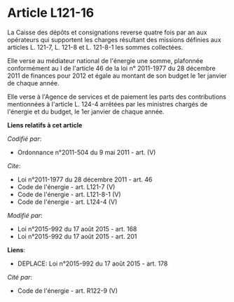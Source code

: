# Article L121-16

La Caisse des dépôts et consignations reverse quatre fois par an aux opérateurs qui supportent les charges résultant des
missions définies aux articles L. 121-7, L. 121-8 et L. 121-8-1 les sommes collectées. 

Elle verse au médiateur national de l'énergie une somme, plafonnée conformément au I de l'article 46 de la loi n° 2011-1977
du 28 décembre 2011 de finances pour 2012 et égale au montant de son budget le 1er janvier de chaque année. 

Elle verse à l'Agence de services et de paiement les parts des contributions mentionnées à l'article L. 124-4 arrêtées par
les ministres chargés de l'énergie et du budget, le 1er janvier de chaque année.

**Liens relatifs à cet article**

_Codifié par_:

  - Ordonnance n°2011-504 du 9 mai 2011 - art. (V)

_Cite_:

  - Loi n°2011-1977 du 28 décembre 2011 - art. 46
  - Code de l'énergie - art. L121-7 (V)
  - Code de l'énergie - art. L121-8-1 (V)
  - Code de l'énergie - art. L124-4 (V)

_Modifié par_:

  - Loi n°2015-992 du 17 août 2015 - art. 168
  - Loi n°2015-992 du 17 août 2015 - art. 201

**Liens**:

  - DEPLACE: Loi n°2015-992 du 17 août 2015 - art. 178

_Cité par_:

  - Code de l'énergie - art. R122-9 (V)
